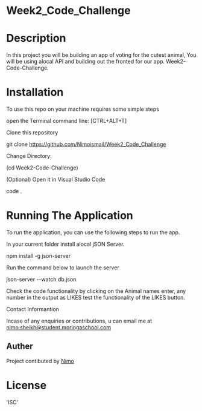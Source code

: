 # Week2_Code_Challenge

# Description

In this project you will be building an app of voting for the cutest animal,
You will be using alocal API and building out the fronted for our app.
Week2-Code-Challenge.




# Installation

To use this repo on your machine requires some simple steps

open the Terminal command line: [CTRL+ALT+T]

Clone this repository

git clone https://github.com/Nimoismail/Week2_Code_Challenge

Change Directory: 

(cd Week2-Code-Challenge)

(Optional) Open it in Visual Studio Code

code .

# Running The Application

To run the application, you can use the following steps to run the app.

In your current folder install alocal jSON Server.

npm install -g json-server

Run the command below to launch the server

json-server --watch db.json


Check the code functionality by clicking on the Animal names enter,
any number in the output as LIKES test the functionality of the LIKES button.



Contact Informantion

Incase of any enquiries or contributions, u can  email me at nimo.sheikh@student.moringaschool.com


## Auther
Project contibuted by
[Nimo](https://github.com/Nimoismail//Week2_Code_Challenge)

# License
'ISC'